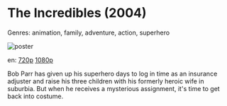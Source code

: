 # The Incredibles (2004)

Genres: animation, family, adventure, action, superhero

![poster](http://image.tmdb.org/t/p/w500/huGDgQRB24IzkJLNqe5zq1pdvEE.jpg)

en:
  [720p](magnet:?xt=urn:btih:0784728E0C4A38D76FEB5303AAB209226D690143&tr=udp://glotorrents.pw:6969/announce&tr=udp://tracker.opentrackr.org:1337/announce&tr=udp://torrent.gresille.org:80/announce&tr=udp://tracker.openbittorrent.com:80&tr=udp://tracker.coppersurfer.tk:6969&tr=udp://tracker.leechers-paradise.org:6969&tr=udp://p4p.arenabg.ch:1337&tr=udp://tracker.internetwarriors.net:1337)
  [1080p](magnet:?xt=urn:btih:9988B0F171FC23AAE15399ACF7518D956B759D07&tr=udp://glotorrents.pw:6969/announce&tr=udp://tracker.opentrackr.org:1337/announce&tr=udp://torrent.gresille.org:80/announce&tr=udp://tracker.openbittorrent.com:80&tr=udp://tracker.coppersurfer.tk:6969&tr=udp://tracker.leechers-paradise.org:6969&tr=udp://p4p.arenabg.ch:1337&tr=udp://tracker.internetwarriors.net:1337)
  


Bob Parr has given up his superhero days to log in time as an insurance adjuster and raise his three children with his formerly heroic wife in suburbia. But when he receives a mysterious assignment, it's time to get back into costume.